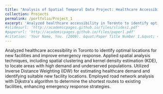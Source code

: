 ```yaml
---
title: "Analysis of Spatial Temporal Data Project: Healthcare Accessibility Analysis"
collection: Projects
permalink: /portfolio/Project_1
excerpt: 'Analyzed healthcare accessibility in Toronto to identify optimal locations for new facilities and improve emergency response. Applied spatial analysis techniques, including spatial clustering and kernel density estimation (KDE), to locate areas with high demand and underserved populations. Utilized Inverse Distance Weighting (IDW) for estimating healthcare demand and identifying suitable new facility locations. Employed road network analysis with Dijkstra's algorithm to determine the shortest routes to existing facilities, enhancing emergency response strategies.'
#slidesurl: 'http://academicpages.github.io/files/slides1.pdf'
#paperurl: 'http://academicpages.github.io/files/paper1.pdf'
#citation: 'Your Name, You. (2009). &quot;Paper Title Number 1.&quot; <i>Journal 1</i>. 1(1).'
---
```


Analyzed healthcare accessibility in Toronto to identify optimal locations for new facilities and improve emergency response. Applied spatial analysis techniques, including spatial clustering and kernel density estimation (KDE), to locate areas with high demand and underserved populations. Utilized Inverse Distance Weighting (IDW) for estimating healthcare demand and identifying suitable new facility locations. Employed road network analysis with Dijkstra's algorithm to determine the shortest routes to existing facilities, enhancing emergency response strategies.